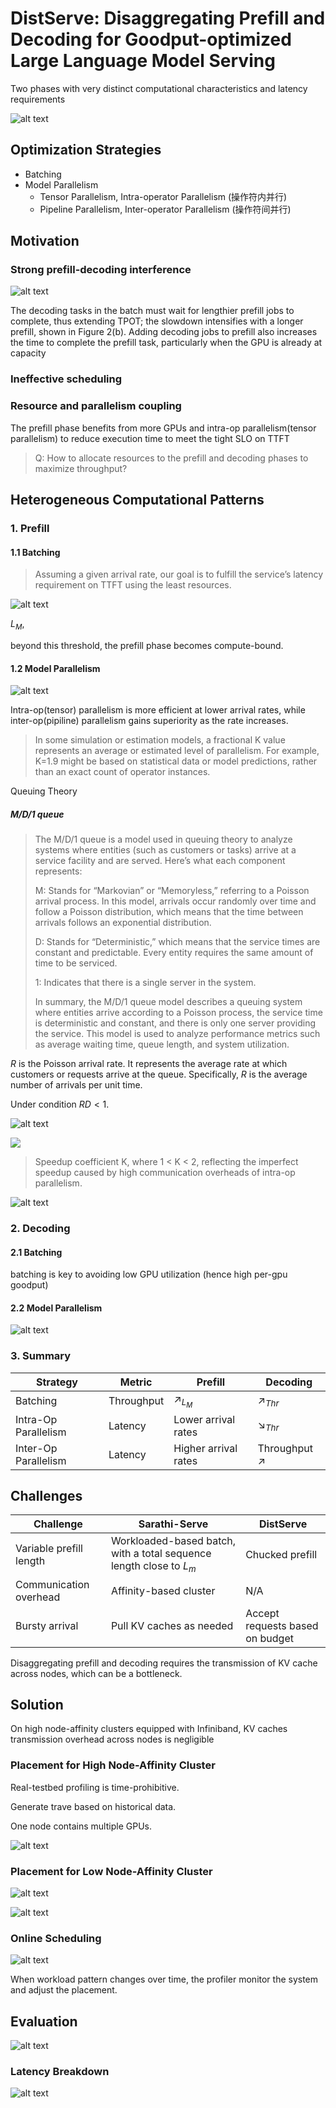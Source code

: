 # DistServe: Disaggregating Prefill and Decoding for Goodput-optimized Large Language Model Serving

Two phases with very distinct computational characteristics and latency requirements

![alt text](png/image.png)

## Optimization Strategies

- Batching
- Model Parallelism
  - Tensor Parallelism, Intra-operator Parallelism (操作符内并行)
  - Pipeline Parallelism, Inter-operator Parallelism (操作符间并行)

## Motivation

### Strong prefill-decoding interference

![alt text](png/image-1.png)

The decoding tasks in the batch must wait for lengthier prefill jobs to complete, thus extending TPOT; the slowdown intensifies with a longer prefill, shown in Figure 2(b). Adding decoding jobs to prefill also increases the time to complete the prefill task, particularly when the GPU is already at capacity

### Ineffective scheduling

### Resource and parallelism coupling

The prefill phase benefits from more GPUs and intra-op parallelism(tensor parallelism) to reduce execution time to meet the tight SLO on TTFT

> Q: How to allocate resources to the prefill and decoding phases to maximize throughput?

## Heterogeneous Computational Patterns

### 1. Prefill

#### 1.1 Batching

> Assuming a given arrival rate, our goal is to fulfill the service’s latency requirement on TTFT using the least resources.

![alt text](png/image-2.png)

$L_M$,

beyond this threshold, the prefill phase becomes compute-bound.

#### 1.2 Model Parallelism

![alt text](png/image-3.png)

Intra-op(tensor) parallelism is more efficient at lower arrival rates, while inter-op(pipiline) parallelism gains superiority as the rate increases.

> In some simulation or estimation models, a fractional K value represents an average or estimated level of parallelism. For example, K=1.9 might be based on statistical data or model predictions, rather than an exact count of operator instances.

Queuing Theory

##### M/D/1 queue

> The M/D/1 queue is a model used in queuing theory to analyze systems where entities (such as customers or tasks) arrive at a service facility and are served. Here’s what each component represents:
>
> M: Stands for “Markovian” or “Memoryless,” referring to a Poisson arrival process. In this model, arrivals occur randomly over time and follow a Poisson distribution, which means that the time between arrivals follows an exponential distribution.
>
> D: Stands for “Deterministic,” which means that the service times are constant and predictable. Every entity requires the same amount of time to be serviced.
>
> 1: Indicates that there is a single server in the system.
>
> In summary, the M/D/1 queue model describes a queuing system where entities arrive according to a Poisson process, the service time is deterministic and constant, and there is only one server providing the service. This model is used to analyze performance metrics such as average waiting time, queue length, and system utilization.

$R$ is the Poisson arrival rate. It represents the average rate at which customers or requests arrive at the queue. Specifically, $R$ is the average number of arrivals per unit time.

Under condition $RD < 1$.

![alt text](png/image-4.png)

![](png/image-5.png)

> Speedup coefficient K, where 1 < K < 2, reflecting the imperfect speedup caused by high communication overheads of intra-op parallelism.

![alt text](png/image-6.png)

### 2. Decoding

#### 2.1 Batching

batching is key to avoiding low GPU utilization (hence high per-gpu goodput)

#### 2.2 Model Parallelism

![alt text](png/image-7.png)

### 3. Summary

| Strategy | Metric | Prefill | Decoding |
| --- | --- | --- | --- |
| Batching | Throughput | $\nearrow_{L_M}$ | $\nearrow_{Thr}$ |
| Intra-Op Parallelism | Latency | Lower arrival rates| $\searrow_{Thr}$ |
| Inter-Op Parallelism | Latency | Higher arrival rates | Throughput $\nearrow$ |

## Challenges

| Challenge | Sarathi-Serve | DistServe |
| --- | --- | --- |
| Variable prefill length | Workloaded-based batch, with a total sequence length close to $L_m$ | Chucked prefill |
| Communication overhead | Affinity-based cluster | N/A |
| Bursty arrival | Pull KV caches as needed | Accept requests based on budget |

Disaggregating prefill and decoding requires the transmission of KV cache across nodes, which can be a bottleneck.

## Solution

On high node-affinity clusters equipped with Infiniband, KV caches transmission overhead across nodes is negligible

### Placement for High Node-Affinity Cluster

Real-testbed profiling is time-prohibitive.

Generate trave based on historical data.

One node contains multiple GPUs.

![alt text](png/image-8.png)

### Placement for Low Node-Affinity Cluster

![alt text](png/image-9.png)

![alt text](png/image-10.png)

### Online Scheduling

![alt text](png/image-11.png)

When workload pattern changes over time, the profiler monitor the system and adjust the placement.

## Evaluation

![alt text](png/image-12.png)

### Latency Breakdown

![alt text](png/image-13.png)